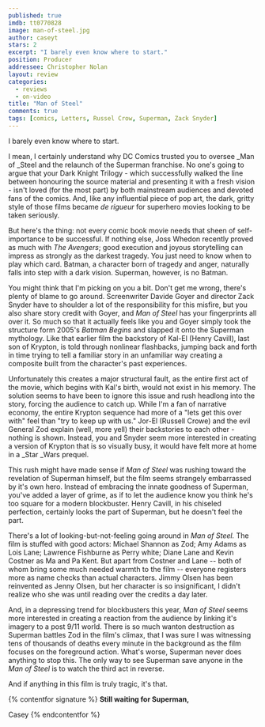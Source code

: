 ```yaml
---
published: true
imdb: tt0770828
image: man-of-steel.jpg
author: caseyt
stars: 2
excerpt: "I barely even know where to start."
position: Producer
addressee: Christopher Nolan
layout: review
categories: 
  - reviews
  - on-video
title: "Man of Steel"
comments: true
tags: [comics, Letters, Russel Crow, Superman, Zack Snyder]
---
```

I barely even know where to start.

I mean, I certainly understand why DC Comics trusted you to oversee _Man of _Steel and the relaunch of the Superman franchise. No one's going to argue that your Dark Knight Trilogy - which successfully walked the line between honouring the source material and presenting it with a fresh vision - isn't loved (for the most part) by both mainstream audiences and devoted fans of the comics. And, like any influential piece of pop art, the dark, gritty style of those films became _de rigueur_ for superhero movies looking to be taken seriously.

But here's the thing: not every comic book movie needs that sheen of self-importance to be successful. If nothing else, Joss Whedon recently proved as much with _The Avengers_; good execution and joyous storytelling can impress as strongly as the darkest tragedy. You just need to know when to play which card. Batman, a character born of tragedy and anger, naturally falls into step with a dark vision. Superman, however, is no Batman.

You might think that I'm picking on you a bit. Don't get me wrong, there's plenty of blame to go around. Screenwriter Davide Goyer and director Zack Snyder have to shoulder a lot of the responsibility for this misfire, but you also share story credit with Goyer, and _Man of Steel_ has your fingerprints all over it. So much so that it actually feels like you and Goyer simply took the structure form 2005's _Batman Begins_ and slapped it onto the Superman mythology. Like that earlier film the backstory of Kal-El (Henry Cavill), last son of Krypton, is told through nonlinear flashbacks, jumping back and forth in time trying to tell a familiar story in an unfamiliar way creating a composite built from the character's past experiences.

Unfortunately this creates a major structural fault, as the entire first act of the movie, which begins with Kal's birth, would not exist in his memory. The solution seems to have been to ignore this issue and rush headlong into the story, forcing the audience to catch up. While I'm a fan of narrative economy, the entire Krypton sequence had more of a "lets get this over with" feel than "try to keep up with us." Jor-El (Russell Crowe) and the evil General Zod explain (well, more yell) their backstories to each other - nothing is shown. Instead, you and Snyder seem more interested in creating a version of Krypton that is so visually busy, it would have felt more at home in a _Star _Wars prequel.

This rush might have made sense if _Man of Steel_ was rushing toward the revelation of Superman himself, but the film seems strangely embarrassed by it's own hero. Instead of embracing the innate goodness of Superman, you've added a layer of grime, as if to let the audience know you think he's too square for a modern blockbuster. Henry Cavill, in his chiseled perfection, certainly looks the part of Superman, but he doesn't feel the part.

There's a lot of looking-but-not-feeling going around in _Man of Steel._ The film is stuffed with good actors: Michael Shannon as Zod; Amy Adams as Lois Lane; Lawrence Fishburne as Perry white; Diane Lane and Kevin Costner as Ma and Pa Kent. But apart from Costner and Lane -- both of whom bring some much needed warmth to the film -- everyone registers more as name checks than actual characters. Jimmy Olsen has been reinvented as Jenny Olsen, but her character is so insignificant, I didn't realize who she was until reading over the credits a day later.

And, in a depressing trend for blockbusters this year, _Man of Steel_ seems more interested in creating a reaction from the audience by linking it's imagery to a post 9/11 world. There is so much wanton destruction as Superman battles Zod in the film's climax, that I was sure I was witnessing tens of thousands of deaths every minute in the background as the film focuses on the foreground action. What's worse, Superman never does anything to stop this. The only way to see Superman save anyone in the _Man of Steel_ is to watch the third act in reverse.

And if anything in this film is truly tragic, it's that.

{% contentfor signature %}
**Still waiting for Superman,**

Casey
{% endcontentfor %}